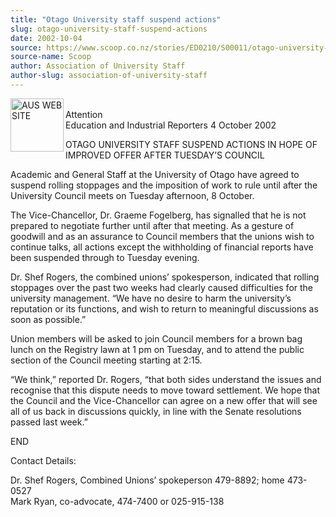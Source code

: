 ```yaml
---
title: "Otago University staff suspend actions"
slug: otago-university-staff-suspend-actions
date: 2002-10-04
source: https://www.scoop.co.nz/stories/ED0210/S00011/otago-university-staff-suspend-actions.htm
source-name: Scoop
author: Association of University Staff
author-slug: association-of-university-staff
---
```


<p><img align="left" width="85" height="85" src="http://www.aus.ac.nz/pictures/logo.gif" alt="AUS WEB SITE" border="0"><br>Attention<br>Education
and Industrial Reporters	4 October 2002</p>

<p></p>

<p></p>

<p>OTAGO
UNIVERSITY STAFF SUSPEND ACTIONS IN HOPE OF IMPROVED OFFER
AFTER TUESDAY’S COUNCIL</p>

<p>Academic and General Staff at the
University of Otago have agreed to suspend rolling stoppages
and the imposition of work to rule until after the
University Council meets on Tuesday afternoon, 8 October.<p>

<p>The Vice-Chancellor, Dr. Graeme Fogelberg, has signalled
that he is not prepared to negotiate further until after
that meeting.  As a gesture of goodwill and as an assurance
to Council members that the unions wish to continue talks,
all actions except the withholding of financial reports have
been suspended through to Tuesday evening.</p>

<p>Dr. Shef
Rogers, the combined unions’ spokesperson, indicated that
rolling stoppages over the past two weeks had clearly caused
difficulties for the university management.  “We have no
desire to harm the university’s reputation or its functions,
and wish to return to meaningful discussions as soon as
possible.”<p>

<p>Union members will be asked to join Council
members for a brown bag lunch on the Registry lawn at 1 pm
on Tuesday, and to attend the public section of the Council
meeting starting at 2:15.<p>

<p>“We think,” reported Dr.
Rogers, “that both sides understand the issues and recognise
that this dispute needs to move toward settlement.  We hope
that the Council and the Vice-Chancellor can agree on a new
offer that will see all of us back in discussions quickly,
in line with the Senate resolutions passed last
week.”</p>

<p>END</p>

<p>Contact Details:</p>

<p>Dr. Shef Rogers, Combined
Unions’ spokeperson  479-8892; home 473-0527<br>Mark Ryan,
co-advocate, 474-7400 or
025-915-138</p>

<p></p>

<p></p>




<!--


